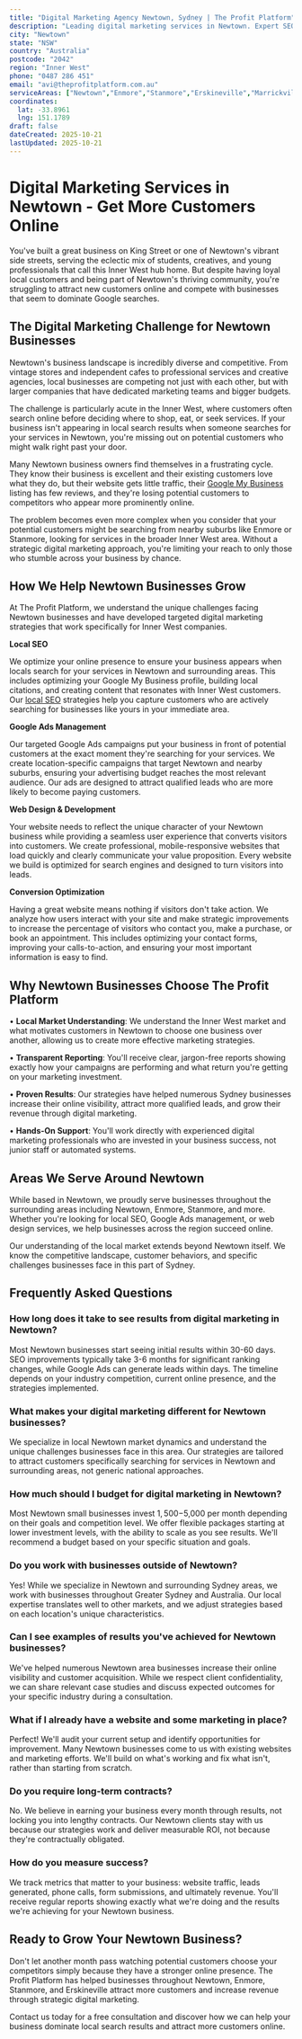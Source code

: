 ```yaml
---
title: "Digital Marketing Agency Newtown, Sydney | The Profit Platform"
description: "Leading digital marketing services in Newtown. Expert SEO, Google Ads & web design for Inner West businesses. Call 0487 286 451 for a free consultation."
city: "Newtown"
state: "NSW"
country: "Australia"
postcode: "2042"
region: "Inner West"
phone: "0487 286 451"
email: "avi@theprofitplatform.com.au"
serviceAreas: ["Newtown","Enmore","Stanmore","Erskineville","Marrickville"]
coordinates:
  lat: -33.8961
  lng: 151.1789
draft: false
dateCreated: 2025-10-21
lastUpdated: 2025-10-21
---
```


<script type="application/ld+json">
{
  "@context": "https://schema.org",
  "@type": "LocalBusiness",
  "@id": "https://theprofitplatform.com.au/locations/newtown/",
  "name": "The Profit Platform",
  "description": "Leading digital marketing services in Newtown. Expert SEO, Google Ads & web design for Inner West businesses. Call 0487 286 451 for a free consultation.",
  "url": "https://theprofitplatform.com.au/locations/newtown/",
  "telephone": "0487 286 451",
  "email": "avi@theprofitplatform.com.au",
  "address": {
    "@type": "PostalAddress",
    "addressLocality": "Newtown",
    "addressRegion": "NSW",
    "postalCode": "2042",
    "addressCountry": "AU"
  },
  "areaServed": {
    "@type": "City",
    "name": "Newtown"
  },
  "priceRange": "$$",
  "openingHours": "Mo-Fr 09:00-18:00",
  "sameAs": [
    "https://www.facebook.com/theprofitplatform",
    "https://www.linkedin.com/company/theprofitplatform",
    "https://twitter.com/profitplatform"
  ],
  "geo": {
    "@type": "GeoCoordinates"
  }
}
</script>


# Digital Marketing Services in Newtown - Get More Customers Online

You've built a great business on King Street or one of Newtown's vibrant side streets, serving the eclectic mix of students, creatives, and young professionals that call this Inner West hub home. But despite having loyal local customers and being part of Newtown's thriving community, you're struggling to attract new customers online and compete with businesses that seem to dominate Google searches.

## The Digital Marketing Challenge for Newtown Businesses

Newtown's business landscape is incredibly diverse and competitive. From vintage stores and independent cafes to professional services and creative agencies, local businesses are competing not just with each other, but with larger companies that have dedicated marketing teams and bigger budgets.

The challenge is particularly acute in the Inner West, where customers often search online before deciding where to shop, eat, or seek services. If your business isn't appearing in local search results when someone searches for your services in Newtown, you're missing out on potential customers who might walk right past your door.

Many Newtown business owners find themselves in a frustrating cycle. They know their business is excellent and their existing customers love what they do, but their website gets little traffic, their [Google My Business](/blog/how-to-optimise-your-google-business-profile-for-sydney-local-search-in-2025/) listing has few reviews, and they're losing potential customers to competitors who appear more prominently online.

The problem becomes even more complex when you consider that your potential customers might be searching from nearby suburbs like Enmore or Stanmore, looking for services in the broader Inner West area. Without a strategic digital marketing approach, you're limiting your reach to only those who stumble across your business by chance.

## How We Help Newtown Businesses Grow

At The Profit Platform, we understand the unique challenges facing Newtown businesses and have developed targeted digital marketing strategies that work specifically for Inner West companies.

**Local SEO**

We optimize your online presence to ensure your business appears when locals search for your services in Newtown and surrounding areas. This includes optimizing your Google My Business profile, building local citations, and creating content that resonates with Inner West customers. Our [local SEO](/blog/what-is-local-seo-complete-guide-for-sydney-businesses/) strategies help you capture customers who are actively searching for businesses like yours in your immediate area.

**Google Ads Management**

Our targeted Google Ads campaigns put your business in front of potential customers at the exact moment they're searching for your services. We create location-specific campaigns that target Newtown and nearby suburbs, ensuring your advertising budget reaches the most relevant audience. Our ads are designed to attract qualified leads who are more likely to become paying customers.

**Web Design & Development**

Your website needs to reflect the unique character of your Newtown business while providing a seamless user experience that converts visitors into customers. We create professional, mobile-responsive websites that load quickly and clearly communicate your value proposition. Every website we build is optimized for search engines and designed to turn visitors into leads.

**Conversion Optimization**

Having a great website means nothing if visitors don't take action. We analyze how users interact with your site and make strategic improvements to increase the percentage of visitors who contact you, make a purchase, or book an appointment. This includes optimizing your contact forms, improving your calls-to-action, and ensuring your most important information is easy to find.

## Why Newtown Businesses Choose The Profit Platform

• **Local Market Understanding**: We understand the Inner West market and what motivates customers in Newtown to choose one business over another, allowing us to create more effective marketing strategies.

• **Transparent Reporting**: You'll receive clear, jargon-free reports showing exactly how your campaigns are performing and what return you're getting on your marketing investment.

• **Proven Results**: Our strategies have helped numerous Sydney businesses increase their online visibility, attract more qualified leads, and grow their revenue through digital marketing.

• **Hands-On Support**: You'll work directly with experienced digital marketing professionals who are invested in your business success, not junior staff or automated systems.


## Areas We Serve Around Newtown

While based in Newtown, we proudly serve businesses throughout the surrounding areas including Newtown, Enmore, Stanmore, and more. Whether you're looking for local SEO, Google Ads management, or web design services, we help businesses across the region succeed online.

Our understanding of the local market extends beyond Newtown itself. We know the competitive landscape, customer behaviors, and specific challenges businesses face in this part of Sydney.


## Frequently Asked Questions

### How long does it take to see results from digital marketing in Newtown?

Most Newtown businesses start seeing initial results within 30-60 days. SEO improvements typically take 3-6 months for significant ranking changes, while Google Ads can generate leads within days. The timeline depends on your industry competition, current online presence, and the strategies implemented.

### What makes your digital marketing different for Newtown businesses?

We specialize in local Newtown market dynamics and understand the unique challenges businesses face in this area. Our strategies are tailored to attract customers specifically searching for services in Newtown and surrounding areas, not generic national approaches.

### How much should I budget for digital marketing in Newtown?

Most Newtown small businesses invest $1,500-$5,000 per month depending on their goals and competition level. We offer flexible packages starting at lower investment levels, with the ability to scale as you see results. We'll recommend a budget based on your specific situation and goals.

### Do you work with businesses outside of Newtown?

Yes! While we specialize in Newtown and surrounding Sydney areas, we work with businesses throughout Greater Sydney and Australia. Our local expertise translates well to other markets, and we adjust strategies based on each location's unique characteristics.

### Can I see examples of results you've achieved for Newtown businesses?

We've helped numerous Newtown area businesses increase their online visibility and customer acquisition. While we respect client confidentiality, we can share relevant case studies and discuss expected outcomes for your specific industry during a consultation.

### What if I already have a website and some marketing in place?

Perfect! We'll audit your current setup and identify opportunities for improvement. Many Newtown businesses come to us with existing websites and marketing efforts. We'll build on what's working and fix what isn't, rather than starting from scratch.

### Do you require long-term contracts?

No. We believe in earning your business every month through results, not locking you into lengthy contracts. Our Newtown clients stay with us because our strategies work and deliver measurable ROI, not because they're contractually obligated.

### How do you measure success?

We track metrics that matter to your business: website traffic, leads generated, phone calls, form submissions, and ultimately revenue. You'll receive regular reports showing exactly what we're doing and the results we're achieving for your Newtown business.

## Ready to Grow Your Newtown Business?

Don't let another month pass watching potential customers choose your competitors simply because they have a stronger online presence. The Profit Platform has helped businesses throughout Newtown, Enmore, Stanmore, and Erskineville attract more customers and increase revenue through strategic digital marketing.

Contact us today for a free consultation and discover how we can help your business dominate local search results and attract more customers online.
